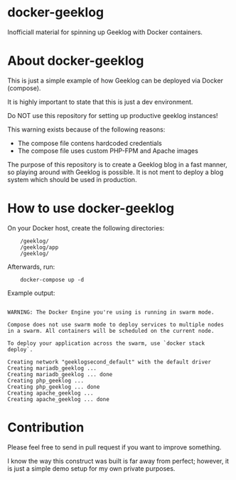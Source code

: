 # docker-geeklog
Inofficiall material for spinning up Geeklog with Docker containers.

# About docker-geeklog
This is just a simple example of how Geeklog can be deployed via Docker (compose).

It is highly important to state that this is just a dev environment.

Do NOT use this repository for setting up productive geeklog instances!

This warning exists because of the following reasons:
- The compose file contens hardcoded credentials
- The compose file uses custom PHP-FPM and Apache images

The purpose of this repository is to create a Geeklog blog in a fast manner, so playing around with Geeklog is possible.
It is not ment to deploy a blog system which should be used in production.

# How to use docker-geeklog
On your Docker host, create the following directories:
```
	/geeklog/
	/geeklog/app
	/geeklog/
```


Afterwards, run:
```
	docker-compose up -d
```

Example output:

~~~

WARNING: The Docker Engine you're using is running in swarm mode.
 
Compose does not use swarm mode to deploy services to multiple nodes in a swarm. All containers will be scheduled on the current node.
 
To deploy your application across the swarm, use `docker stack deploy`.
 
Creating network "geeklogsecond_default" with the default driver
Creating mariadb_geeklog ...
Creating mariadb_geeklog ... done
Creating php_geeklog ...
Creating php_geeklog ... done
Creating apache_geeklog ...
Creating apache_geeklog ... done

~~~

# Contribution
Please feel free to send in pull request if you want to improve something.

I know the way this construct was built is far away from perfect; however, it is just a simple demo setup for my own private purposes.
